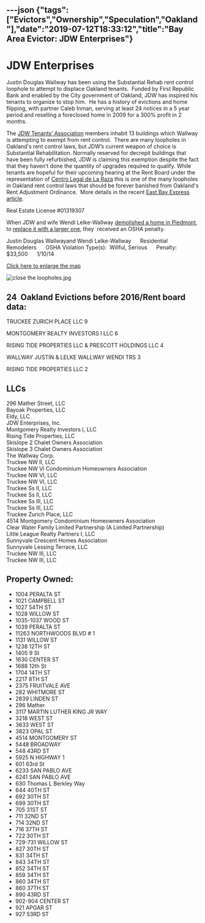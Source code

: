 ---json
{"tags":["Evictors","Ownership","Speculation","Oakland"],"date":"2019-07-12T18:33:12","title":"Bay Area Evictor: JDW Enterprises"}
---

JDW Enterprises
===============

Justin Douglas Wallway has been using the Substantial Rehab rent control loophole to attempt to displace Oakland tenants.  Funded by First Republic Bank and enabled by the City government of Oakland, JDW has inspired his tenants to organize to stop him.  He has a history of evictions and home flipping, with partner Caleb Inman, serving at least 24 notices in a 5 year period and reselling a foreclosed home in 2009 for a 300% profit in 2 months.

The [JDW Tenants’ Association](https://www.facebook.com/JDWtenantsassociation/) members inhabit 13 buildings which Wallway is attempting to exempt from rent control.  There are many loopholes in Oakland's rent control laws, but JDW’s current weapon of choice is Substantial Rehabilitation. Normally reserved for decrepit buildings that have been fully refurbished, JDW is claiming this exemption despite the fact that they haven’t done the quantity of upgrades required to qualify. While tenants are hopeful for their upcoming hearing at the Rent Board under the representation of [Centro Legal de La Raza](http://centrolegal.org/) this is one of the many loopholes in Oakland rent control laws that should be forever banished from Oakland's Rent Adjustment Ordinance.  More details in the recent [East Bay Express article](https://www.eastbayexpress.com/oakland/some-oakland-landlords-are-using-a-legal-loophole-to-exempt-housing-from-rent-control/Content?oid=9074126).

Real Estate License #01319307

When JDW and wife Wendi Lelke-Wallway [demolished a home in Piedmont](http://www.ci.piedmont.ca.us/committees/planning_minutes/2012-06-11.pdf), to [replace it with a larger one](https://patch.com/california/piedmont/planning-hillside-house-would-triple-in-size), they  received an OSHA penalty.   

Justin Douglas Wallwayand Wendi Lelke-Wallway      Residential Remodelers      OSHA Violation Type(s):  Willful, Serious      Penalty:    $33,500      1/10/14

[Click here to enlarge the map](https://ampitup.carto.com/builder/befea9ec-a27a-11e7-937f-0ea7a2e498dc/embed)

![close the loopholes.jpg](https://images.squarespace-cdn.com/content/v1/52b7d7a6e4b0b3e376ac8ea2/1506581229282-VO9MRYHCNFR4PX5EQGQU/ke17ZwdGBToddI8pDm48kDHPSfPanjkWqhH6pl6g5ph7gQa3H78H3Y0txjaiv_0fDoOvxcdMmMKkDsyUqMSsMWxHk725yiiHCCLfrh8O1z4YTzHvnKhyp6Da-NYroOW3ZGjoBKy3azqku80C789l0mwONMR1ELp49Lyc52iWr5dNb1QJw9casjKdtTg1_-y4jz4ptJBmI9gQmbjSQnNGng/close+the+loopholes.jpg)

24  Oakland Evictions before 2016/Rent board data:
--------------------------------------------------

TRUCKEE ZURICH PLACE LLC   9

MONTGOMERY REALTY INVESTORS I LLC   6

RISING TIDE PROPERTIES LLC & PRESCOTT HOLDINGS LLC  4

WALLWAY JUSTIN & LELKE WALLWAY WENDI TRS    3

RISING TIDE PROPERTIES LLC   2

LLCs
----

296 Mather Street, LLC  
Bayoak Properties, LLC  
Eldy, LLC  
JDW Enterprises, Inc.  
Montgomery Realty Investors I, LLC  
Rising Tide Properties, LLC  
Skislope 2 Chalet Owners Association  
Skislope 3 Chalet Owners Association  
The Wallway Corp.  
Truckee NW II, LLC  
Truckee NW VI Condominium Homeowners Association  
Truckee NW VI, LLC  
Truckee NW VI, LLC  
Truckee Ss II, LLC  
Truckee Ss II, LLC  
Truckee Ss III, LLC  
Truckee Ss III, LLC  
Truckee Zurich Place, LLC  
4514 Montgomery Condominium Homeowners Association  
Clear Water Family Limited Partnership (A Limited Partnership)  
Little League Realty Partners I, LLC  
Sunnyvale Crescent Homes Association  
Sunnyvale Lessing Terrace, LLC  
Truckee NW III, LLC  
Truckee NW III, LLC

Property Owned:
---------------

*   1004 PERALTA ST
*   1021 CAMPBELL ST
*   1027 54TH ST
*   1028 WILLOW ST
*   1035-1037 WOOD ST
*   1039 PERALTA ST
*   11263 NORTHWOODS BLVD # 1
*   1131 WILLOW ST
*   1238 12TH ST
*   1405 9 St
*   1630 CENTER ST
*   1688 12th St
*   1704 14TH ST
*   2217 8TH ST
*   2375 FRUITVALE AVE
*   282 WHITMORE ST
*   2839 LINDEN ST
*   296 Mather
*   3117 MARTIN LUTHER KING JR WAY
*   3218 WEST ST
*   3633 WEST ST
*   3823 OPAL ST
*   4514 MONTGOMERY ST
*   5448 BROADWAY
*   548 43RD ST
*   5925 N HIGHWAY 1
*   601 63rd St
*   6233 SAN PABLO AVE
*   6241 SAN PABLO AVE
*   630 Thomas L Berkley Way
*   644 40TH ST
*   692 30TH ST
*   699 30TH ST
*   705 31ST ST
*   711 32ND ST
*   714 32ND ST
*   716 37TH ST
*   722 30TH ST
*   729-731 WILLOW ST
*   827 30TH ST
*   831 34TH ST
*   843 34TH ST
*   852 34TH ST
*   859 34TH ST
*   860 34TH ST
*   860 37TH ST
*   890 43RD ST
*   902-904 CENTER ST
*   921 APGAR ST
*   927 53RD ST